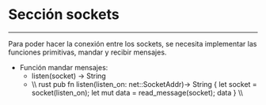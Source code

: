 # Sección sockets
--------------------------------------------------------------------------------
Para poder hacer la conexión entre los sockets, se necesita implementar las funciones primitivas, mandar y recibir mensajes.

* Función mandar mensajes:
  * listen(socket) -> String
   * \\\ rust
     pub fn listen(listen_on: net::SocketAddr)-> String {
      let socket = socket(listen_on);
      let mut data = read_message(socket);
      data
     }
     \\\
